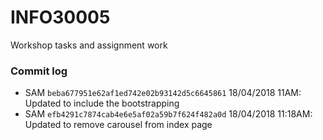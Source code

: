 # INFO30005
Workshop tasks and assignment work

### Commit log ###

* SAM `beba677951e62af1ed742e02b93142d5c6645861` 18/04/2018 11AM: Updated to include the bootstrapping
* SAM `efb4291c7874cab4e6e5af02a59b7f624f482a0d` 18/04/2018 11:18AM: Updated to remove carousel from index page 
